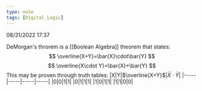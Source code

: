 ```yaml
---
type: note
tags: [Digital_Logic]
---
```

08/31/2022 17:37

  

DeMorgan's throrem is a [[Boolean Algebra]] theorem that states:
$$
\overline{X+Y}=\bar{X}\cdot\bar{Y}
$$
$$
\overline{X\cdot Y}=\bar{X}+\bar{Y}
$$
This may be proven through truth tables:
|X|Y|$\overline{X+Y}$|$\bar{X}\cdot\bar{Y}$|
|-----|-----|-----|-----|
|0|0|1|1|
|0|1|1|1|
|1|0|1|1|
|1|1|0|0|

